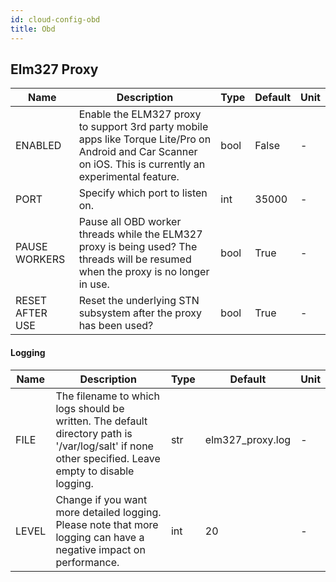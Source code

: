 ```yaml
---
id: cloud-config-obd
title: Obd
---
```


## Elm327 Proxy

| Name | Description | Type | Default | Unit |
| ------ | ------ | ------ | ------ | ------ |
| ENABLED | Enable the ELM327 proxy to support 3rd party mobile apps like Torque Lite/Pro on Android and Car Scanner on iOS. This is currently an experimental feature. | bool | False | - |
| PORT | Specify which port to listen on. | int | 35000 | - |
| PAUSE WORKERS | Pause all OBD worker threads while the ELM327 proxy is being used? The threads will be resumed when the proxy is no longer in use. | bool | True | - |
| RESET AFTER USE | Reset the underlying STN subsystem after the proxy has been used? | bool | True | - |

#### Logging

| Name | Description | Type | Default | Unit |
| ------ | ------ | ------ | ------ | ------ |
| FILE | The filename to which logs should be written. The default directory path is '/var/log/salt' if none other specified. Leave empty to disable logging. | str | elm327_proxy.log | - |
| LEVEL | Change if you want more detailed logging. Please note that more logging can have a negative impact on performance. | int | 20 | - |
